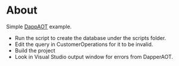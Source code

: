 ﻿# About

Simple [DappAOT](https://aot.dapperlib.dev/gettingstarted) example.

- Run the script to create the database under the scripts folder.
- Edit the query in CustomerOperations for it to be invalid.
- Build the project
- Look in Visual Studio output window for errors from DapperAOT.
